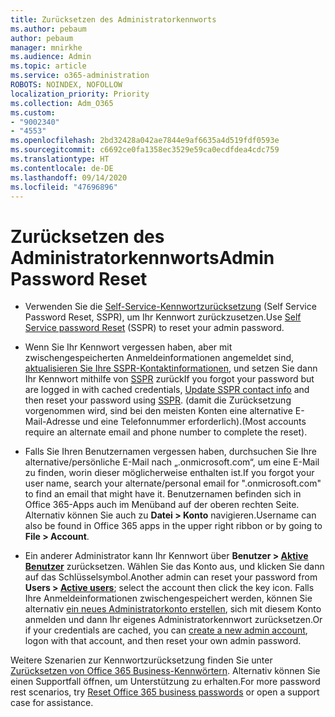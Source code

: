```yaml
---
title: Zurücksetzen des Administratorkennworts
ms.author: pebaum
author: pebaum
manager: mnirkhe
ms.audience: Admin
ms.topic: article
ms.service: o365-administration
ROBOTS: NOINDEX, NOFOLLOW
localization_priority: Priority
ms.collection: Adm_O365
ms.custom:
- "9002340"
- "4553"
ms.openlocfilehash: 2bd32428a042ae7844e9af6635a4d519fdf0593e
ms.sourcegitcommit: c6692ce0fa1358ec3529e59ca0ecdfdea4cdc759
ms.translationtype: HT
ms.contentlocale: de-DE
ms.lasthandoff: 09/14/2020
ms.locfileid: "47696896"
---
```

# <a name="admin-password-reset"></a><span data-ttu-id="7c957-102">Zurücksetzen des Administratorkennworts</span><span class="sxs-lookup"><span data-stu-id="7c957-102">Admin Password Reset</span></span>

- <span data-ttu-id="7c957-103">Verwenden Sie die [Self-Service-Kennwortzurücksetzung](https://passwordreset.microsoftonline.com/) (Self Service Password Reset, SSPR), um Ihr Kennwort zurückzusetzen.</span><span class="sxs-lookup"><span data-stu-id="7c957-103">Use [Self Service password Reset](https://passwordreset.microsoftonline.com/) (SSPR) to reset your admin password.</span></span>

- <span data-ttu-id="7c957-104">Wenn Sie Ihr Kennwort vergessen haben, aber mit zwischengespeicherten Anmeldeinformationen angemeldet sind, [aktualisieren Sie Ihre SSPR-Kontaktinformationen](https://go.microsoft.com/fwlink/?linkid=849451), und setzen Sie dann Ihr Kennwort mithilfe von [SSPR](https://passwordreset.microsoftonline.com/) zurück</span><span class="sxs-lookup"><span data-stu-id="7c957-104">If you forgot your password but are logged in with cached credentials, [Update SSPR contact info](https://go.microsoft.com/fwlink/?linkid=849451) and then reset your password using [SSPR](https://passwordreset.microsoftonline.com/).</span></span>  <span data-ttu-id="7c957-105">(damit die Zurücksetzung vorgenommen wird, sind bei den meisten Konten eine alternative E-Mail-Adresse und eine Telefonnummer erforderlich).</span><span class="sxs-lookup"><span data-stu-id="7c957-105">(Most accounts require an alternate email and phone number to complete the reset).</span></span>

- <span data-ttu-id="7c957-106">Falls Sie Ihren Benutzernamen vergessen haben, durchsuchen Sie Ihre alternative/persönliche E-Mail nach „.onmicrosoft.com“, um eine E-Mail zu finden, worin dieser möglicherweise enthalten ist.</span><span class="sxs-lookup"><span data-stu-id="7c957-106">If you forgot your user name, search your alternate/personal email for ".onmicrosoft.com" to find an email that might have it.</span></span>  <span data-ttu-id="7c957-107">Benutzernamen befinden sich in Office 365-Apps auch im Menüband auf der oberen rechten Seite. Alternativ können Sie auch zu **Datei > Konto** navigieren.</span><span class="sxs-lookup"><span data-stu-id="7c957-107">Username can also be found in Office 365 apps in the upper right ribbon or by going to **File > Account**.</span></span>

- <span data-ttu-id="7c957-108">Ein anderer Administrator kann Ihr Kennwort über **Benutzer > [Aktive Benutzer](https://portal.office.com/adminportal/home#/users)** zurücksetzen. Wählen Sie das Konto aus, und klicken Sie dann auf das Schlüsselsymbol.</span><span class="sxs-lookup"><span data-stu-id="7c957-108">Another admin can reset your password from **Users > [Active users](https://portal.office.com/adminportal/home#/users)**; select the account then click the key icon.</span></span>  <span data-ttu-id="7c957-109">Falls Ihre Anmeldeinformationen zwischengespeichert werden, können Sie alternativ [ein neues Administratorkonto erstellen](https://portal.office.com/adminportal/home#/users), sich mit diesem Konto anmelden und dann Ihr eigenes Administratorkennwort zurücksetzen.</span><span class="sxs-lookup"><span data-stu-id="7c957-109">Or if your credentials are cached, you can [create a new admin account](https://portal.office.com/adminportal/home#/users), logon with that account, and then reset your own admin password.</span></span>

<span data-ttu-id="7c957-110">Weitere Szenarien zur Kennwortzurücksetzung finden Sie unter [Zurücksetzen von Office 365 Business-Kennwörtern](https://docs.microsoft.com/microsoft-365/admin/add-users/reset-passwords). Alternativ können Sie einen Supportfall öffnen, um Unterstützung zu erhalten.</span><span class="sxs-lookup"><span data-stu-id="7c957-110">For more password rest scenarios, try [Reset Office 365 business passwords](https://docs.microsoft.com/microsoft-365/admin/add-users/reset-passwords) or open a support case for assistance.</span></span>
